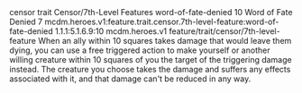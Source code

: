 <ability>
  <metadata>
    <class>censor</class>
    <feature_type>trait</feature_type>
    <file_dpath>Censor/7th-Level Features</file_dpath>
    <item_id>word-of-fate-denied</item_id>
    <item_index>10</item_index>
    <item_name>Word of Fate Denied</item_name>
    <level>7</level>
    <scc>mcdm.heroes.v1:feature.trait.censor.7th-level-feature:word-of-fate-denied</scc>
    <scdc>1.1.1:5.1.6.9:10</scdc>
    <source>mcdm.heroes.v1</source>
    <type>feature/trait/censor/7th-level-feature</type>
  </metadata>
  <effects>
    <effect type="mundane">When an ally within 10 squares takes damage that would leave them dying, you can use a free triggered action to make yourself or another willing creature within 10 squares of you the target of the triggering damage instead. The creature you choose takes the damage and suffers any effects associated with it, and that damage can&apos;t be reduced in any way.</effect>
  </effects>
</ability>
